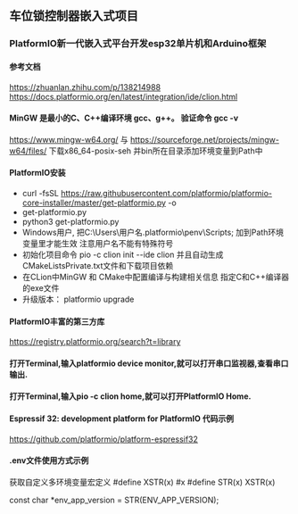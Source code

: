 ## 车位锁控制器嵌入式项目

### PlatformIO新一代嵌入式平台开发esp32单片机和Arduino框架

#### 参考文档

https://zhuanlan.zhihu.com/p/138214988
https://docs.platformio.org/en/latest/integration/ide/clion.html

#### MinGW 是最小的C、C++编译环境 gcc、g++。 验证命令 gcc -v

https://www.mingw-w64.org/ 与 https://sourceforge.net/projects/mingw-w64/files/  下载x86_64-posix-seh
并bin所在目录添加环境变量到Path中

#### PlatformIO安装

- curl -fsSL https://raw.githubusercontent.com/platformio/platformio-core-installer/master/get-platformio.py -o
- get-platformio.py
- python3 get-platformio.py
- Windows用户, 把C:\Users\用户名\.platformio\penv\Scripts; 加到Path环境变量里才能生效 注意用户名不能有特殊符号
- 初始化项目命令 pio -c clion init --ide clion 并且自动生成CMakeListsPrivate.txt文件和下载项目依赖
- 在CLion中MinGW 和 CMake中配置编译与构建相关信息 指定C和C++编译器的exe文件
- 升级版本： platformio upgrade

#### PlatformIO丰富的第三方库

https://registry.platformio.org/search?t=library

#### 打开Terminal,输入platformio device monitor,就可以打开串口监视器,查看串口输出.

#### 打开Terminal,输入pio -c clion home,就可以打开PlatformIO Home.

#### Espressif 32: development platform for PlatformIO 代码示例

https://github.com/platformio/platform-espressif32

#### .env文件使用方式示例

获取自定义多环境变量宏定义
#define XSTR(x) #x
#define STR(x) XSTR(x)

const char *env_app_version = STR(ENV_APP_VERSION);